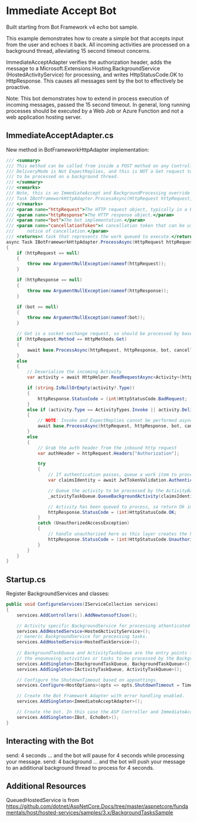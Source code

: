 ﻿# Immediate Accept Bot

Built starting from Bot Framework v4 echo bot sample.

This example demonstrates how to create a simple bot that accepts input from the user and echoes it back.  All incoming activities are processed on a background thread, alleviating 15 second timeout concerns.

ImmediateAcceptAdapter verifies the authorization header, adds the message to a Microsoft.Extensions.Hosting.BackgroundService (HostedActivityService) for processing, and writes HttpStatusCode.OK to HttpResponse.  This causes all messages sent by the bot to effectively be proactive.

Note: This bot demonstrates how to extend in process execution of incoming messages, passed the 15 second timeout. In general, long running processes should be executed by a Web Job or Azure Function and not a web application hosting server.

## ImmediateAcceptAdapter.cs

New method in BotFrameworkHttpAdapter implementation:

```cs
/// <summary>
/// This method can be called from inside a POST method on any Controller implementation.  If the activity is Not an Invoke, and
/// DeliveryMode is Not ExpectReplies, and this is NOT a Get request to upgrade to WebSockets, then the activity will be enqueued
/// to be processed on a background thread.
/// </summary>
/// <remarks>
/// Note, this is an ImmediateAccept and BackgroundProcessing override of: 
/// Task IBotFrameworkHttpAdapter.ProcessAsync(HttpRequest httpRequest, HttpResponse httpResponse, IBot bot, CancellationToken cancellationToken = default);
/// </remarks>
/// <param name="httpRequest">The HTTP request object, typically in a POST handler by a Controller.</param>
/// <param name="httpResponse">The HTTP response object.</param>
/// <param name="bot">The bot implementation.</param>
/// <param name="cancellationToken">A cancellation token that can be used by other objects or threads to receive
///     notice of cancellation.</param>
/// <returns>A task that represents the work queued to execute.</returns>
async Task IBotFrameworkHttpAdapter.ProcessAsync(HttpRequest httpRequest, HttpResponse httpResponse, IBot bot, CancellationToken cancellationToken = default)
{
    if (httpRequest == null)
    {
        throw new ArgumentNullException(nameof(httpRequest));
    }

    if (httpResponse == null)
    {
        throw new ArgumentNullException(nameof(httpResponse));
    }

    if (bot == null)
    {
        throw new ArgumentNullException(nameof(bot));
    }

    // Get is a socket exchange request, so should be processed by base BotFrameworkHttpAdapter
    if (httpRequest.Method == HttpMethods.Get)
    {
        await base.ProcessAsync(httpRequest, httpResponse, bot, cancellationToken);
    }
    else
    {
        // Deserialize the incoming Activity
        var activity = await HttpHelper.ReadRequestAsync<Activity>(httpRequest).ConfigureAwait(false);

        if (string.IsNullOrEmpty(activity?.Type))
        {
            httpResponse.StatusCode = (int)HttpStatusCode.BadRequest;
        }
        else if (activity.Type == ActivityTypes.Invoke || activity.DeliveryMode == DeliveryModes.ExpectReplies)
        {
            // NOTE: Invoke and ExpectReplies cannot be performed async, the response must be written before the calling thread is released.
            await base.ProcessAsync(httpRequest, httpResponse, bot, cancellationToken);
        }
        else
        {
            // Grab the auth header from the inbound http request
            var authHeader = httpRequest.Headers["Authorization"];

            try
            {
                // If authentication passes, queue a work item to process the inbound activity with the bot
                var claimsIdentity = await JwtTokenValidation.AuthenticateRequest(activity, authHeader, CredentialProvider, ChannelProvider, HttpClient).ConfigureAwait(false);

                // Queue the activity to be processed by the ActivityBackgroundService
                _activityTaskQueue.QueueBackgroundActivity(claimsIdentity, activity);

                // Activity has been queued to process, so return Ok immediately
                httpResponse.StatusCode = (int)HttpStatusCode.OK;
            }
            catch (UnauthorizedAccessException)
            {
                // handle unauthorized here as this layer creates the http response
                httpResponse.StatusCode = (int)HttpStatusCode.Unauthorized;
            }
        }
    }
}	
```

## Startup.cs

Register BackgroundServices and classes:

```cs
public void ConfigureServices(IServiceCollection services)
{
    services.AddControllers().AddNewtonsoftJson();

    // Activity specific BackgroundService for processing athenticated activities.
    services.AddHostedService<HostedActivityService>();
    // Generic BackgroundService for processing tasks.
    services.AddHostedService<HostedTaskService>();
            
    // BackgroundTaskQueue and ActivityTaskQueue are the entry points for
    // the enqueueing activities or tasks to be processed by the BackgroundService.
    services.AddSingleton<IBackgroundTaskQueue, BackgroundTaskQueue>();
    services.AddSingleton<IActivityTaskQueue, ActivityTaskQueue>();

    // Configure the ShutdownTimeout based on appsettings.
    services.Configure<HostOptions>(opts => opts.ShutdownTimeout = TimeSpan.FromSeconds(Configuration.GetValue<int>("ShutdownTimeoutSeconds")));

    // Create the Bot Framework Adapter with error handling enabled.
    services.AddSingleton<ImmediateAcceptAdapter>();

    // Create the bot. In this case the ASP Controller and ImmediateAcceptAdapter is expecting an IBot.
    services.AddSingleton<IBot, EchoBot>();
}
```

## Interacting with the Bot

send: 4 seconds   ...  and the bot will pause for 4 seconds while processing your message.
send: 4 background   ...  and the bot will push your message to an additional background thread to process for 4 seconds.

## Additional Resources

QueuedHostedService is from https://github.com/dotnet/AspNetCore.Docs/tree/master/aspnetcore/fundamentals/host/hosted-services/samples/3.x/BackgroundTasksSample
